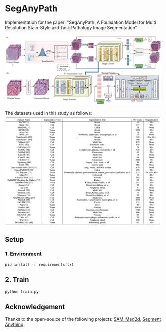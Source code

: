 # SegAnyPath

Implementation for the paper: "SegAnyPath: A Foundation Model for Multi Resolution Stain-Style and Task Pathology Image Segmentation“

![framework](img/overall.png)

The datasets used in this study as follows: ![datasets](img/dataset.png)

## Setup

### 1. Environment

```
pip install -r requirements.txt
```




## 2. Train
```
python train.py

```

## Acknowledgement

Thanks to the open-source of the following projects: [SAM-Med2d](https://github.com/OpenGVLab/SAM-Med2D), [Segment Anything](https://github.com/facebookresearch/segment-anything).




